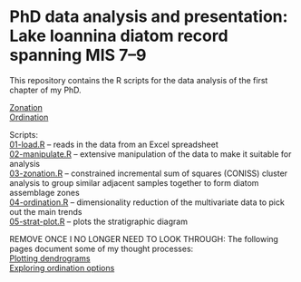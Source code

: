 # PhD data analysis and presentation: Lake Ioannina diatom record spanning MIS 7–9

This repository contains the R scripts for the data analysis of the first chapter of my PhD.

[Zonation](https://robynfsj.github.io/phd-ioannina-long-record/zonation.html)  
[Ordination]()

Scripts:  
[01-load.R](https://github.com/robynfsj/phd-ioannina-long-record/blob/master/scripts/01-load.R) – reads in the data from an 
Excel spreadsheet  
[02-manipulate.R](https://github.com/robynfsj/phd-ioannina-long-record/blob/master/scripts/02-manipulate.R) – extensive 
manipulation of the data to make it suitable for analysis  
[03-zonation.R](https://github.com/robynfsj/phd-ioannina-long-record/blob/master/scripts/03-zonation.R) – constrained 
incremental sum of squares (CONISS) cluster analysis to group similar adjacent samples together to form diatom assemblage zones  
[04-ordination.R](https://github.com/robynfsj/phd-ioannina-long-record/blob/master/scripts/04-ordination.R) – dimensionality 
reduction of the multivariate data to pick out the main trends  
[05-strat-plot.R](https://github.com/robynfsj/phd-ioannina-long-record/blob/master/scripts/05-strat-plot.R) – plots the 
stratigraphic diagram  
  
REMOVE ONCE I NO LONGER NEED TO LOOK THROUGH:
The following pages document some of my thought processes:  
[Plotting dendrograms](https://robynfsj.github.io/phd-ioannina-long-record/plotting-dendrograms.html)  
[Exploring ordination options](https://robynfsj.github.io/phd-ioannina-long-record/exploring-ordination-options.html)
